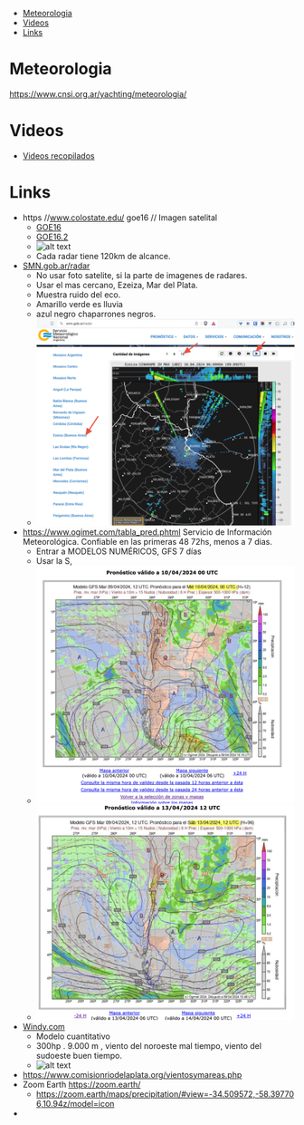- [Meteorologia](#meteorologia)
- [Videos](#videos)
- [Links](#links)

# Meteorologia

https://www.cnsi.org.ar/yachting/meteorologia/
 

# Videos

- [Videos recopilados](videos.md) 



# Links


- https //www.colostate.edu/ goe16 // Imagen satelital
  - [GOE16](https://rammb-slider.cira.colostate.edu/?sat=goes-16&sec=full_disk&x=14610.9287109375&y=16729.857421875&z=2&angle=0&im=12&ts=1&st=0&et=0&speed=130&motion=loop&maps%5Bborders%5D=white&p%5B0%5D=geocolor&opacity%5B0%5D=1&pause=0&slider=-1&hide_controls=0&mouse_draw=0&follow_feature=0&follow_hide=0&s=rammb-slider&draw_color=FFD700&draw_width=6) 
  - [GOE16.2](https://rammb-slider.cira.colostate.edu/?sat=goes-16&sec=full_disk&x=14648.0009765625&y=17486.857421875&z=4&angle=0&im=18&ts=1&st=0&et=0&speed=130&motion=loop&maps%5Bborders%5D=white&p%5B0%5D=geocolor&opacity%5B0%5D=1&pause=20170628120038&slider=-1&hide_controls=0&mouse_draw=0&follow_feature=0&follow_hide=0&s=rammb-slider&draw_color=FFD700&draw_width=6&lat=1)
  - ![alt text](<Screenshot by Dropbox Capture-4.png>)
  - Cada radar tiene 120km de alcance.
- [SMN.gob.ar/radar](https://www.smn.gob.ar/radar)
  - No usar foto satelite, si la parte de imagenes de radares.
  - Usar el mas cercano, Ezeiza, Mar del Plata.
  - Muestra ruido del eco.
  - Amarillo verde es lluvia
  - azul negro chaparrones negros.
  - ![alt text](<Screenshot by Dropbox Capture-3.png>)
- https://www.ogimet.com/tabla_pred.phtml   Servicio de Información Meteorológica. Confiable en las primeras 48 72hs, menos a 7 dias.
  - Entrar a MODELOS NUMÉRICOS, GFS 7 días
  - Usar la S,
  - ![alt text](<Screenshot by Dropbox Capture.png>)
  - ![alt text](<Screenshot by Dropbox Capture-1.png>)
- [Windy.com](https://windy.com)
  - Modelo cuantitativo
  - 300hp . 9.000 m , viento del noroeste mal tiempo, viento del sudoeste buen tiempo.
  - ![alt text](<Screenshot by Dropbox Capture-2.png>)
- https://www.comisionriodelaplata.org/vientosymareas.php
- Zoom Earth https://zoom.earth/
  - https://zoom.earth/maps/precipitation/#view=-34.509572,-58.397706,10.94z/model=icon 
- 